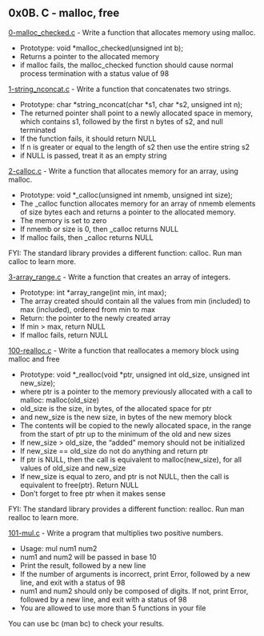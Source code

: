 ## 0x0B. C - malloc, free

[0-malloc_checked.c](./0-malloc_checked.c) - Write a function that allocates memory using malloc.

- Prototype: void \*malloc_checked(unsigned int b);
- Returns a pointer to the allocated memory
- if malloc fails, the malloc_checked function should cause normal process termination with a status value of 98

[1-string_nconcat.c](./1-string_nconcat.c) - Write a function that concatenates two strings.

- Prototype: char *string_nconcat(char *s1, char \*s2, unsigned int n);
- The returned pointer shall point to a newly allocated space in memory, which contains s1, followed by the first n bytes of s2, and null terminated
- If the function fails, it should return NULL
- If n is greater or equal to the length of s2 then use the entire string s2
- if NULL is passed, treat it as an empty string

[2-calloc.c](./2-calloc.c) - Write a function that allocates memory for an array, using malloc.

- Prototype: void \*\_calloc(unsigned int nmemb, unsigned int size);
- The \_calloc function allocates memory for an array of nmemb elements of size bytes each and returns a pointer to the allocated memory.
- The memory is set to zero
- If nmemb or size is 0, then \_calloc returns NULL
- If malloc fails, then \_calloc returns NULL

FYI: The standard library provides a different function: calloc. Run man calloc to learn more.

[3-array_range.c](./3-array_range.c) - Write a function that creates an array of integers.

- Prototype: int \*array_range(int min, int max);
- The array created should contain all the values from min (included) to max (included), ordered from min to max
- Return: the pointer to the newly created array
- If min > max, return NULL
- If malloc fails, return NULL

[100-realloc.c](./100-realloc.c) - Write a function that reallocates a memory block using malloc and free

- Prototype: void *\_realloc(void *ptr, unsigned int old_size, unsigned int new_size);
- where ptr is a pointer to the memory previously allocated with a call to malloc: malloc(old_size)
- old_size is the size, in bytes, of the allocated space for ptr
- and new_size is the new size, in bytes of the new memory block
- The contents will be copied to the newly allocated space, in the range from the start of ptr up to the minimum of the old and new sizes
- If new_size > old_size, the “added” memory should not be initialized
- If new_size == old_size do not do anything and return ptr
- If ptr is NULL, then the call is equivalent to malloc(new_size), for all values of old_size and new_size
- If new_size is equal to zero, and ptr is not NULL, then the call is equivalent to free(ptr). Return NULL
- Don’t forget to free ptr when it makes sense

FYI: The standard library provides a different function: realloc. Run man realloc to learn more.

[101-mul.c](./101-mul.c) - Write a program that multiplies two positive numbers.

- Usage: mul num1 num2
- num1 and num2 will be passed in base 10
- Print the result, followed by a new line
- If the number of arguments is incorrect, print Error, followed by a new line, and exit with a status of 98
- num1 and num2 should only be composed of digits. If not, print Error, followed by a new line, and exit with a status of 98
- You are allowed to use more than 5 functions in your file

You can use bc (man bc) to check your results.
